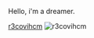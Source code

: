 Hello, i'm a dreamer.

[r3covihcm](https://docs.google.com/spreadsheets/d/e/2PACX-1vRlrbwG-9udTTozj49_YA5xvAHCUoJ4xnqApbqBJ3hy_t6TC4BwVxpWj-88VnKNtZMlihpoy6p5xDz1/pubchart?oid=661930635&format=interactive)
![r3covihcm](https://docs.google.com/spreadsheets/d/e/2PACX-1vRlrbwG-9udTTozj49_YA5xvAHCUoJ4xnqApbqBJ3hy_t6TC4BwVxpWj-88VnKNtZMlihpoy6p5xDz1/pubchart?oid=661930635&format=image)
